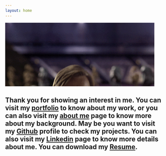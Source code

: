 ```yaml
---
layout: home
---
```


  ![Obi](/assets/imgs/obi.gif)

## Thank you for showing an interest in me. You can visit my [portfolio](/portfolio/) to know about my work, or you can also visit my [about me](/about-me/) page to know more about my background. May be you want to visit my [Github](https://github.com/mtayyab2/) profile to check my projects. You can also visit my [Linkedin](https://www.linkedin.com/in/mtayyab-ai) page to know more details about me. You can download my <a href="/assets/imgs/Tahir-Resume.pdf">Resume</a>.
